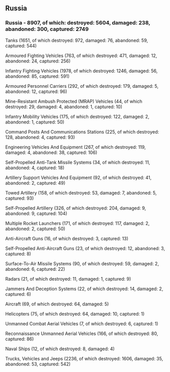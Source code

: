 
 
 ## Russia
 
 ### Russia - 8907, of which: destroyed: 5604, damaged: 238, abandoned: 300, captured: 2749

 

 

 Tanks (1651, of which destroyed: 972, damaged: 76, abandoned: 59, captured: 544)

 Armoured Fighting Vehicles (763, of which destroyed: 471, damaged: 12, abandoned: 24, captured: 256)

 Infantry Fighting Vehicles (1978, of which destroyed: 1246, damaged: 56, abandoned: 85, captured: 591)

 Armoured Personnel Carriers (292, of which destroyed: 179, damaged: 5, abandoned: 12, captured: 96)

 Mine-Resistant Ambush Protected (MRAP) Vehicles (44, of which destroyed: 29, damaged: 4, abandoned: 1, captured: 10)

 Infantry Mobility Vehicles (175, of which destroyed: 122, damaged: 2, abandoned: 1, captured: 50)

 Command Posts And Communications Stations (225, of which destroyed: 128, abandoned: 4, captured: 93)

 Engineering Vehicles And Equipment (267, of which destroyed: 119, damaged: 4, abandoned: 38, captured: 106)

 Self-Propelled Anti-Tank Missile Systems (34, of which destroyed: 11, abandoned: 4, captured: 18)

 Artillery Support Vehicles And Equipment (92, of which destroyed: 41, abandoned: 2, captured: 49)

 Towed Artillery (158, of which destroyed: 53, damaged: 7, abandoned: 5, captured: 93)

 Self-Propelled Artillery (326, of which destroyed: 204, damaged: 9, abandoned: 9, captured: 104)

 Multiple Rocket Launchers (171, of which destroyed: 117, damaged: 2, abandoned: 2, captured: 50)

 Anti-Aircraft Guns (16, of which destroyed: 3, captured: 13)

 Self-Propelled Anti-Aircraft Guns (23, of which destroyed: 12, abandoned: 3, captured: 8)

 Surface-To-Air Missile Systems (90, of which destroyed: 59, damaged: 2, abandoned: 6, captured: 22)

 Radars (21, of which destroyed: 11, damaged: 1, captured: 9)

 Jammers And Deception Systems (22, of which destroyed: 14, damaged: 2, captured: 6)

 Aircraft (69, of which destroyed: 64, damaged: 5)

 Helicopters (75, of which destroyed: 64, damaged: 10, captured: 1)

 Unmanned Combat Aerial Vehicles (7, of which destroyed: 6, captured: 1)

 Reconnaissance Unmanned Aerial Vehicles (166, of which destroyed: 80, captured: 86)

 Naval Ships (12, of which destroyed: 8, damaged: 4)

 Trucks, Vehicles and Jeeps (2236, of which destroyed: 1606, damaged: 35, abandoned: 53, captured: 542)


